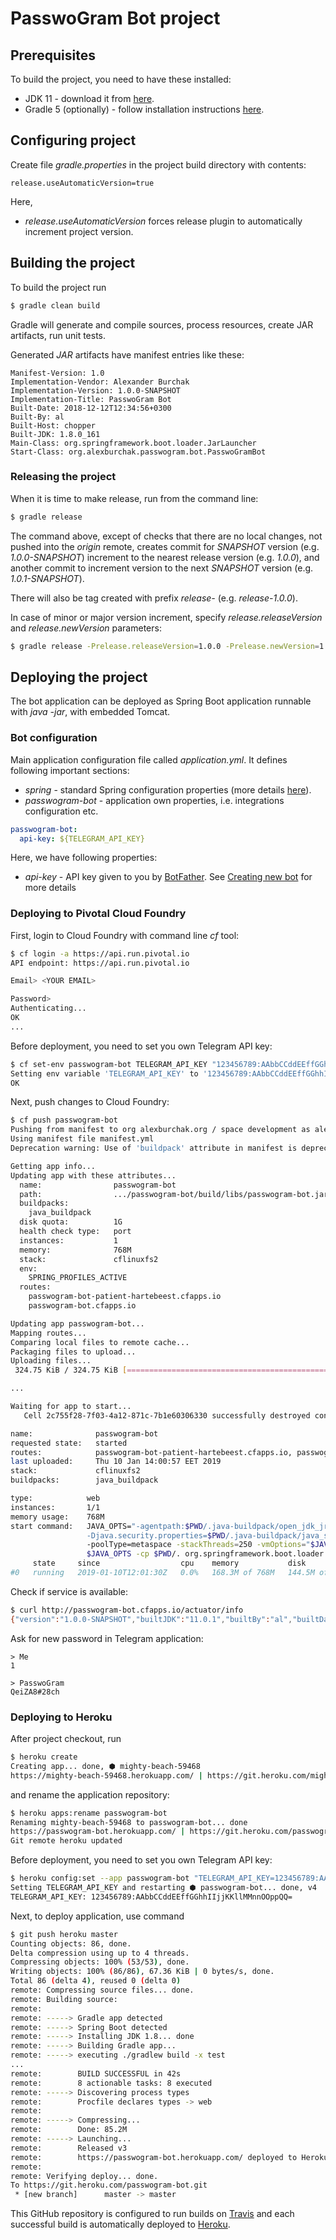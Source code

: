 # PasswoGram Bot project

## Prerequisites

To build the project, you need to have these installed:

* JDK 11 - download it from [here](https://www.oracle.com/technetwork/java/javase/downloads/).
* Gradle 5 (optionally) - follow installation instructions [here](https://gradle.org/install/).

## Configuring project

Create file *gradle.properties* in the project build directory with contents:

```properties
release.useAutomaticVersion=true
```

Here,
* *release.useAutomaticVersion* forces release plugin to automatically increment project version. 

## Building the project

To build the project run

```sh
$ gradle clean build
```

Gradle will generate and compile sources, process resources, create JAR artifacts, run unit tests.

Generated *JAR* artifacts have manifest entries like these:

    Manifest-Version: 1.0
    Implementation-Vendor: Alexander Burchak
    Implementation-Version: 1.0.0-SNAPSHOT
    Implementation-Title: PasswoGram Bot
    Built-Date: 2018-12-12T12:34:56+0300
    Built-By: al
    Built-Host: chopper
    Built-JDK: 1.8.0_161
    Main-Class: org.springframework.boot.loader.JarLauncher
    Start-Class: org.alexburchak.passwogram.bot.PasswoGramBot

### Releasing the project

When it is time to make release, run from the command line:

```sh
$ gradle release
```

The command above, except of checks that there are no local changes, not pushed into the *origin* remote, creates commit for *SNAPSHOT* version (e.g. *1.0.0-SNAPSHOT*) increment to the nearest release version (e.g. *1.0.0*), and another commit to increment version to the next *SNAPSHOT* version (e.g. *1.0.1-SNAPSHOT*).

There will also be tag created with prefix *release-* (e.g. *release-1.0.0*).

In case of minor or major version increment, specify *release.releaseVersion* and *release.newVersion* parameters:

```sh
$ gradle release -Prelease.releaseVersion=1.0.0 -Prelease.newVersion=1.1.0-SNAPSHOT
```

## Deploying the project

The bot application can be deployed as Spring Boot application runnable with *java -jar*, with embedded Tomcat.

### Bot configuration

Main application configuration file called *application.yml*. It defines following important sections:

* *spring* - standard Spring configuration properties (more details [here](https://docs.spring.io/spring-boot/docs/current/reference/html/common-application-properties.html)).
* *passwogram-bot* - application own properties, i.e. integrations configuration etc.

```yaml
passwogram-bot:
  api-key: ${TELEGRAM_API_KEY}
```

Here, we have following properties:
* *api-key* - API key given to you by [BotFather](https://telegram.me/BotFather). See [Creating new bot](https://core.telegram.org/bots#creating-a-new-bot) for more details 

### Deploying to Pivotal Cloud Foundry

First, login to Cloud Foundry with command line *cf* tool: 

```sh
$ cf login -a https://api.run.pivotal.io
API endpoint: https://api.run.pivotal.io

Email> <YOUR EMAIL>

Password> 
Authenticating...
OK
...
```

Before deployment, you need to set you own Telegram API key:

```sh
$ cf set-env passwogram-bot TELEGRAM_API_KEY "123456789:AAbbCCddEEffGGhhIIjjKKllMMnnOOppQQ="
Setting env variable 'TELEGRAM_API_KEY' to '123456789:AAbbCCddEEffGGhhIIjjKKllMMnnOOppQQ=' for app passwogram-bot in org alexburchak.org / space development as alexburchak@gmail.com...
OK
```

Next, push changes to Cloud Foundry:

```sh
$ cf push passwogram-bot
Pushing from manifest to org alexburchak.org / space development as alexburchak@gmail.com...
Using manifest file manifest.yml
Deprecation warning: Use of 'buildpack' attribute in manifest is deprecated in favor of 'buildpacks'. Please see http://docs.cloudfoundry.org/devguide/deploy-apps/manifest.html#deprecated for alternatives and other app manifest deprecations. This feature will be removed in the future.

Getting app info...
Updating app with these attributes...
  name:                passwogram-bot
  path:                .../passwogram-bot/build/libs/passwogram-bot.jar
  buildpacks:
    java_buildpack
  disk quota:          1G
  health check type:   port
  instances:           1
  memory:              768M
  stack:               cflinuxfs2
  env:
    SPRING_PROFILES_ACTIVE
  routes:
    passwogram-bot-patient-hartebeest.cfapps.io
    passwogram-bot.cfapps.io

Updating app passwogram-bot...
Mapping routes...
Comparing local files to remote cache...
Packaging files to upload...
Uploading files...
 324.75 KiB / 324.75 KiB [=========================================================================================================================================================================================================================================] 100.00% 1s

...

Waiting for app to start...
   Cell 2c755f28-7f03-4a12-871c-7b1e60306330 successfully destroyed container for instance ecd2b866-d3dc-4a8f-9a3f-1a3f4f279c74

name:              passwogram-bot
requested state:   started
routes:            passwogram-bot-patient-hartebeest.cfapps.io, passwogram-bot.cfapps.io
last uploaded:     Thu 10 Jan 14:00:57 EET 2019
stack:             cflinuxfs2
buildpacks:        java_buildpack

type:            web
instances:       1/1
memory usage:    768M
start command:   JAVA_OPTS="-agentpath:$PWD/.java-buildpack/open_jdk_jre/bin/jvmkill-1.16.0_RELEASE=printHeapHistogram=1 -Djava.io.tmpdir=$TMPDIR -Djava.ext.dirs=$PWD/.java-buildpack/container_security_provider:$PWD/.java-buildpack/open_jdk_jre/lib/ext
                 -Djava.security.properties=$PWD/.java-buildpack/java_security/java.security $JAVA_OPTS" && CALCULATED_MEMORY=$($PWD/.java-buildpack/open_jdk_jre/bin/java-buildpack-memory-calculator-3.13.0_RELEASE -totMemory=$MEMORY_LIMIT -loadedClasses=14884
                 -poolType=metaspace -stackThreads=250 -vmOptions="$JAVA_OPTS") && echo JVM Memory Configuration: $CALCULATED_MEMORY && JAVA_OPTS="$JAVA_OPTS $CALCULATED_MEMORY" && MALLOC_ARENA_MAX=2 SERVER_PORT=$PORT eval exec $PWD/.java-buildpack/open_jdk_jre/bin/java
                 $JAVA_OPTS -cp $PWD/. org.springframework.boot.loader.JarLauncher
     state     since                  cpu    memory           disk           details
#0   running   2019-01-10T12:01:30Z   0.0%   168.3M of 768M   144.5M of 1G   
```

Check if service is available:

```sh
$ curl http://passwogram-bot.cfapps.io/actuator/info
{"version":"1.0.0-SNAPSHOT","builtJDK":"11.0.1","builtBy":"al","builtDate":"2019-01-10T12:30:41+0200","builtHost":"pepper"}
```

Ask for new password in Telegram application:

```
> Me
1

> PasswoGram
QeiZA8#28ch
```

### Deploying to Heroku

After project checkout, run

```sh
$ heroku create
Creating app... done, ⬢ mighty-beach-59468
https://mighty-beach-59468.herokuapp.com/ | https://git.heroku.com/mighty-beach-59468.git
```

and rename the application repository:

```sh
$ heroku apps:rename passwogram-bot
Renaming mighty-beach-59468 to passwogram-bot... done
https://passwogram-bot.herokuapp.com/ | https://git.heroku.com/passwogram-bot.git
Git remote heroku updated
```

Before deployment, you need to set you own Telegram API key:

```sh
$ heroku config:set --app passwogram-bot "TELEGRAM_API_KEY=123456789:AAbbCCddEEffGGhhIIjjKKllMMnnOOppQQ="
Setting TELEGRAM_API_KEY and restarting ⬢ passwogram-bot... done, v4
TELEGRAM_API_KEY: 123456789:AAbbCCddEEffGGhhIIjjKKllMMnnOOppQQ=
```

Next, to deploy application, use command

```sh
$ git push heroku master
Counting objects: 86, done.
Delta compression using up to 4 threads.
Compressing objects: 100% (53/53), done.
Writing objects: 100% (86/86), 67.36 KiB | 0 bytes/s, done.
Total 86 (delta 4), reused 0 (delta 0)
remote: Compressing source files... done.
remote: Building source:
remote: 
remote: -----> Gradle app detected
remote: -----> Spring Boot detected
remote: -----> Installing JDK 1.8... done
remote: -----> Building Gradle app...
remote: -----> executing ./gradlew build -x test
...
remote:        BUILD SUCCESSFUL in 42s
remote:        8 actionable tasks: 8 executed
remote: -----> Discovering process types
remote:        Procfile declares types -> web
remote: 
remote: -----> Compressing...
remote:        Done: 85.2M
remote: -----> Launching...
remote:        Released v3
remote:        https://passwogram-bot.herokuapp.com/ deployed to Heroku
remote: 
remote: Verifying deploy... done.
To https://git.heroku.com/passwogram-bot.git
 * [new branch]      master -> master
```

This GitHub repository is configured to run builds on [Travis](https://travis-ci.com) and each successful build is automatically deployed to [Heroku](https://heroku.com).
